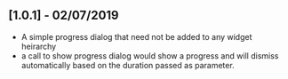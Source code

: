 ## [1.0.1] - 02/07/2019

* A simple progress dialog that need not be added to any widget heirarchy
* a call to show progress dialog would show a progress and will dismiss automatically based on the duration passed as parameter.
